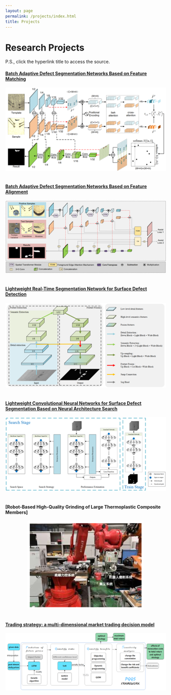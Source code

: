 ```yaml
---
layout: page
permalink: /projects/index.html
title: Projects
---
```


# Research Projects

P.S., click the hyperlink title to access the source.<br>

#### [Batch Adaptive Defect Segmentation Networks Based on Feature Matching](https://max-chenb.github.io/mypaper/Match.pdf)

<center>
<img src="/images/match.png">
</center>
<br>

#### [Batch Adaptive Defect Segmentation Networks Based on Feature Alignment](https://max-chenb.github.io/mypaper/BANet.pdf)

<center>
<img src="/images/stn.png">
</center>
<br>

#### [Lightweight Real-Time Segmentation Network for Surface Defect Detection](https://max-chenb.github.io/mypaper/ANet.pdf)

<center>
<img src="/images/A_Net.png">
</center>
<br>

#### [Lightweight Convolutional Neural Networks for Surface Defect Segmentation Based on Neural Architecture Search](https://max-chenb.github.io/mypaper/SDINAS.pdf)

<center>
<img src="/images/SDI_NAS.png">
</center>

<br>

#### [Robot-Based High-Quality Grinding of Large Thermoplastic Composite Members]

<center>
<img src="/images/robot.png">
</center>
<br>

#### [Trading strategy: a multi-dimensional market trading decision model](https://max-chenb.github.io/mypaper/2202981.pdf)

<center>
<img src="/images/2202981.png">
</center>
<br>

<br>

<!-- ---

# Open-source Projects

<br>

#### [FZU-Flying-Book 福州大学飞跃手册](https://fzu-fly.online/)

This is the flying handbook for FZU students. Many outstanding graduates of Fuzhou University leave their unique experiences, valuable wisdom, and sincere wishes in this flying-handbook.

#### [FZU-LaTeX-template 精美学术模版](https://github.com/GuangLun2000/FZU-latex-template)

Many elegant LaTeX templates designed for FZU students, including Beamer Theme Slides, Recommendation Letters and Undergraduate Thesis Template.

#### [miec-lance 自动化系修读材料](https://github.com/GuangLun2000/miec-lance )

This repo is where I keep track of my incredible journey at FZU-MIEC. You can learn RIDS & CSEE better by refering to this repo, but **please do not directly copy my assignments, codes and any reports!** -->
